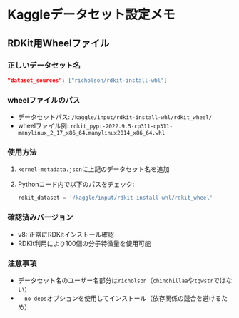 # Kaggleデータセット設定メモ

## RDKit用Wheelファイル

### 正しいデータセット名

```json
"dataset_sources": ["richolson/rdkit-install-whl"]
```

### wheelファイルのパス

- データセットパス: `/kaggle/input/rdkit-install-whl/rdkit_wheel/`
- wheelファイル例: `rdkit_pypi-2022.9.5-cp311-cp311-manylinux_2_17_x86_64.manylinux2014_x86_64.whl`

### 使用方法

1. `kernel-metadata.json`に上記のデータセット名を追加
2. Pythonコード内で以下のパスをチェック:

   ```python
   rdkit_dataset = '/kaggle/input/rdkit-install-whl/rdkit_wheel'
   ```

### 確認済みバージョン

- v8: 正常にRDKitインストール確認
- RDKit利用により100個の分子特徴量を使用可能

### 注意事項

- データセット名のユーザー名部分は`richolson`（`chinchillaa`や`tgwstr`ではない）
- `--no-deps`オプションを使用してインストール（依存関係の競合を避けるため）